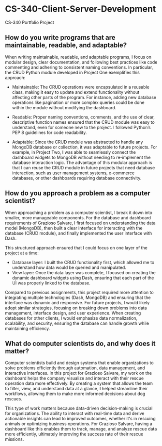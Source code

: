 # CS-340-Client-Server-Development
CS-340 Portfolio Project
## How do you write programs that are maintainable, readable, and adaptable?
When writing maintainable, readable, and adaptable programs, I focus on modular design, clear documentation, and following best practices like code commenting and adhering to consistent naming conventions. In particular, the CRUD Python module developed in Project One exemplifies this approach:

- Maintainable: The CRUD operations were encapsulated in a reusable class, making it easy to update and extend functionality without affecting other parts of the program. For instance, adding new database operations like pagination or more complex queries could be done within the module without modifying the dashboard.

- Readable: Proper naming conventions, comments, and the use of clear, descriptive function names ensured that the CRUD module was easy to understand, even for someone new to the project. I followed Python’s PEP 8 guidelines for code readability.

- Adaptable: Since the CRUD module was abstracted to handle any MongoDB database or collection, it was adaptable to future projects. For example, in Project Two, I was able to seamlessly connect the dashboard widgets to MongoDB without needing to re-implement the database interaction logic. The advantage of this modular approach is that I can reuse the CRUD module in future projects that need database interaction, such as user management systems, e-commerce databases, or other dashboards requiring database connectivity.


## How do you approach a problem as a computer scientist?
When approaching a problem as a computer scientist, I break it down into smaller, more manageable components. For the database and dashboard requirements of Grazioso Salvare, I first focused on understanding the data model (MongoDB), then built a clear interface for interacting with the database (CRUD module), and finally implemented the user interface with Dash.

This structured approach ensured that I could focus on one layer of the project at a time:
- Database layer: I built the CRUD functionality first, which allowed me to understand how data would be queried and manipulated.
- View layer: Once the data layer was complete, I focused on creating the dynamic dashboard widgets using Dash, ensuring that each part of the UI was properly linked to the database.

Compared to previous assignments, this project required more attention to integrating multiple technologies (Dash, MongoDB) and ensuring that the interface was dynamic and responsive. For future projects, I would likely adopt similar strategies, focusing on breaking down problems into data management, interface design, and user experience. When creating databases for other clients, I would emphasize data normalization, scalability, and security, ensuring the database can handle growth while maintaining efficiency.


## What do computer scientists do, and why does it matter?
Computer scientists build and design systems that enable organizations to solve problems efficiently through automation, data management, and interactive interfaces. In this project for Grazioso Salvare, my work on the dashboard helps the company visualize and interact with their rescue operation data more effectively. By creating a system that allows the team to filter, view, and understand data at a glance, I helped streamline their workflows, allowing them to make more informed decisions about dog rescues.

This type of work matters because data-driven decision-making is crucial for organizations. The ability to interact with real-time data and derive actionable insights can lead to improved outcomes, whether it's in rescuing animals or optimizing business operations. For Grazioso Salvare, having a dashboard like this enables them to track, manage, and analyze rescue data more efficiently, ultimately improving the success rate of their rescue missions.
